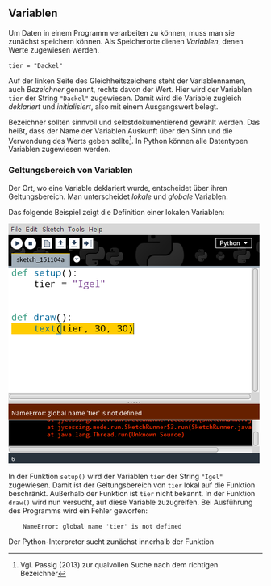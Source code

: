 ## Variablen

Um Daten in einem Programm verarbeiten zu können, muss man sie zunächst speichern können. Als Speicherorte dienen *Variablen*, denen Werte zugewiesen werden.

```{.python}
tier = "Dackel"
```

Auf der linken Seite des Gleichheitszeichens steht der Variablennamen, auch *Bezeichner* genannt, rechts davon der Wert. Hier wird der Variablen `tier` der String `"Dackel"` zugewiesen. Damit wird die Variable zugleich *deklariert* und *initialisiert*, also mit einem Ausgangswert belegt.

Bezeichner sollten sinnvoll und selbstdokumentierend gewählt werden. Das heißt, dass der Name der Variablen Auskunft über den Sinn und die Verwendung des Werts geben sollte[^4]. In Python können alle Datentypen Variablen zugewiesen werden.


### Geltungsbereich von Variablen

Der Ort, wo eine Variable deklariert wurde, entscheidet über ihren Geltungsbereich. Man unterscheidet *lokale* und *globale* Variablen.

Das folgende Beispiel zeigt die Definition einer lokalen Variablen:

![](../images/lokale-variable.png)

In der Funktion `setup()` wird der Variablen `tier` der String `"Igel"` zugewiesen. Damit ist der Geltungsbereich von `tier` lokal auf die Funktion beschränkt. Außerhalb der Funktion ist `tier` nicht bekannt. In der Funktion `draw()` wird nun versucht, auf diese Variable zuzugreifen. Bei Ausführung des Programms wird ein Fehler geworfen:

        NameError: global name 'tier' is not defined
        
Der Python-Interpreter sucht zunächst innerhalb der Funktion 



[^4]: Vgl. Passig (2013) zur qualvollen Suche nach dem richtigen Bezeichner